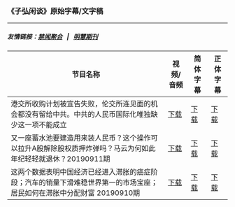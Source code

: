 ### 《子弘闲谈》原始字幕/文字稿
---
##### 友情链接：[禁闻聚合](https://github.com/gfw-breaker/banned-news) &nbsp;&nbsp;|&nbsp;&nbsp; [明慧期刊](https://github.com/gfw-breaker/mh-qikan) 
| 节目名称 | 视频/音频 | 简体字幕 | 正体字幕 |
|---|---|---|---|
| 港交所收购计划被宣告失败，伦交所连见面的机会都没有留给中共。中共的人民币国际化唯独缺少这一项不能成立 | [下载](https://y2mate.com/zh-cn/search/vDexb3Jw1P0) | [下载](../channels/zihong/_vDexb3Jw1P0.srt?raw=true) | [下载](../channels/zihong/_vDexb3Jw1P0.tw.srt?raw=true) | 
| 又一座蓄水池要建造用来装人民币？这个操作可以拉升A股解除股权质押炸弹吗？马云为何如此年纪轻轻就退休？20190911期 | [下载](https://y2mate.com/zh-cn/search/_dVSD9RHoSs) | [下载](../channels/zihong/__dVSD9RHoSs.srt?raw=true) | [下载](../channels/zihong/__dVSD9RHoSs.tw.srt?raw=true) | 
| 这两个数据表明中国经济已经进入滞胀的癌症阶段；汽车的销量下滑难稳世界第一的市场宝座；居民如何在滞胀中分配财富 20190910期 | [下载](https://y2mate.com/zh-cn/search/I72h7D2b_D4) | [下载](../channels/zihong/_I72h7D2b_D4.srt?raw=true) | [下载](../channels/zihong/_I72h7D2b_D4.tw.srt?raw=true) | 
